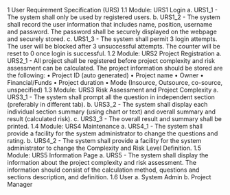 1 User Requirement Specification (URS)
  1.1 Module: URS1 Login
    a. URS1_1 - The system shall only be used by registered users.
    b. URS1_2 - The system shall record the user information that includes name,
      position, username and password. The password shall be securely
      displayed on the webpage and securely stored.
    c. URS1_3 - The system shall permit 3 login attempts. The user will be
      blocked after 3 unsuccessful attempts. The counter will be reset to 0 once
      login is successful.
1.2 Module: URS2 Project Registration
    a. URS2_1 - All project shall be registered before project complexity and risk
    assessment can be calculated. The project information should be stored are
    the following:
    • Project ID (auto generated)
    • Project name
    • Owner
    • Financial/Funds
    • Project duration
    • Mode (Insource, Outsource, co-source, unspecified)
1.3 Module: URS3 Risk Assessment and Project Complexity
    a. URS3_1 - The system shall prompt all the question in independent section
    (preferably in different tab).
    b. URS3_2 - The system shall display each individual section summary (using
    chart or text) and overall summary and result (calculated risk).
    c. URS3_3 - The overall result and summary shall be printed.
1.4 Module: URS4 Maintenance
    a. URS4_1 - The system shall provide a facility for the system administrator to
    change the questions and rating.
    b. URS4_2 - The system shall provide a facility for the system administrator to
    change the Complexity and Risk Level Definition.
1.5 Module: URS5 Information Page
    a. URS5 - The system shall display the information about the project
    complexity and risk assessment. The information should consist of the
    calculation method, questions and sections description, and definition.
1.6 User
    a. System Admin
    b. Project Manager
